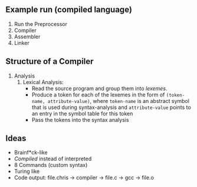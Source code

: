## Example run (compiled language)
1. Run the Preprocessor
1. Compiler
1. Assembler
1. Linker

## Structure of a Compiler
1. Analysis
    1. Lexical Analysis:
        - Read the source program and group them into *lexemes*.
        - Produce a token for each of the lexemes in the form of `(token-name,
        attribute-value)`, where `token-name` is an abstract symbol that is used
        during syntax-analysis and `attribute-value` points to an entry in the
        symbol table for this token
        - Pass the tokens into the syntax analysis


## Ideas
- Brainf*ck-like
- _Compiled_ instead of interpreted
- 8 Commands (custom syntax)
- Turing like
- Code output: file.chris -> compiler -> file.c -> gcc -> file.o
